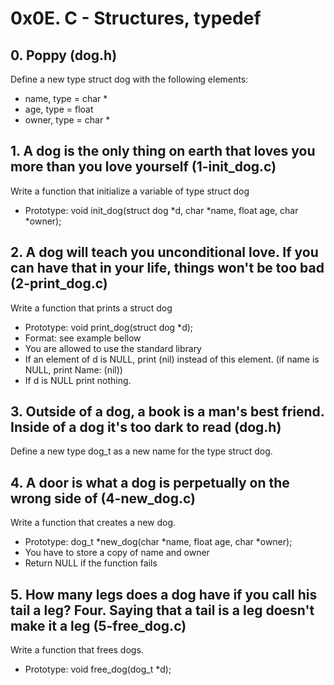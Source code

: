 # 0x0E. C - Structures, typedef

## 0. Poppy (dog.h)
Define a new type struct dog with the following elements:

- name, type = char *
- age, type = float
- owner, type = char *

## 1. A dog is the only thing on earth that loves you more than you love yourself (1-init_dog.c)
Write a function that initialize a variable of type struct dog

- Prototype: void init_dog(struct dog *d, char *name, float age, char *owner);

## 2. A dog will teach you unconditional love. If you can have that in your life, things won't be too bad (2-print_dog.c)
Write a function that prints a struct dog

- Prototype: void print_dog(struct dog *d);
- Format: see example bellow
- You are allowed to use the standard library
- If an element of d is NULL, print (nil) instead of this element. (if name is NULL, print Name: (nil))
- If d is NULL print nothing.

## 3. Outside of a dog, a book is a man's best friend. Inside of a dog it's too dark to read (dog.h)
Define a new type dog_t as a new name for the type struct dog.

## 4. A door is what a dog is perpetually on the wrong side of (4-new_dog.c)
Write a function that creates a new dog.

- Prototype: dog_t *new_dog(char *name, float age, char *owner);
- You have to store a copy of name and owner
- Return NULL if the function fails

## 5. How many legs does a dog have if you call his tail a leg? Four. Saying that a tail is a leg doesn't make it a leg (5-free_dog.c)
Write a function that frees dogs.

- Prototype: void free_dog(dog_t *d);
